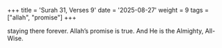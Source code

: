 +++
title = 'Surah 31, Verses 9'
date = '2025-08-27'
weight = 9
tags = ["allah", "promise"]
+++

staying there forever. Allah’s promise is true. And He is the Almighty, All-Wise.